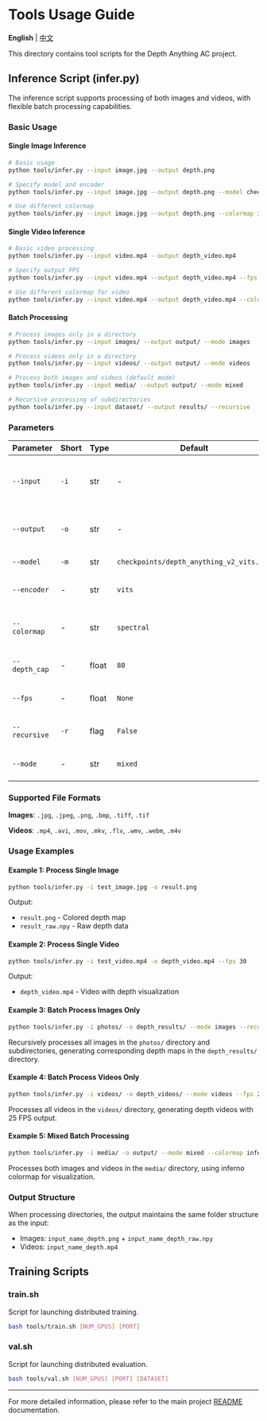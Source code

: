 # Tools Usage Guide

**English** | [中文](README_zh.md)

This directory contains tool scripts for the Depth Anything AC project.

## Inference Script (infer.py)

The inference script supports processing of both images and videos, with flexible batch processing capabilities.

### Basic Usage

#### Single Image Inference
```bash
# Basic usage
python tools/infer.py --input image.jpg --output depth.png

# Specify model and encoder
python tools/infer.py --input image.jpg --output depth.png --model checkpoints/depth_anything_AC_vits.pth --encoder vits

# Use different colormap
python tools/infer.py --input image.jpg --output depth.png --colormap inferno
```

#### Single Video Inference
```bash
# Basic video processing
python tools/infer.py --input video.mp4 --output depth_video.mp4

# Specify output FPS
python tools/infer.py --input video.mp4 --output depth_video.mp4 --fps 30

# Use different colormap for video
python tools/infer.py --input video.mp4 --output depth_video.mp4 --colormap spectral
```

#### Batch Processing
```bash
# Process images only in a directory
python tools/infer.py --input images/ --output output/ --mode images

# Process videos only in a directory
python tools/infer.py --input videos/ --output output/ --mode videos

# Process both images and videos (default mode)
python tools/infer.py --input media/ --output output/ --mode mixed

# Recursive processing of subdirectories
python tools/infer.py --input dataset/ --output results/ --recursive
```

### Parameters

| Parameter | Short | Type | Default | Description |
|-----------|-------|------|---------|-------------|
| `--input` | `-i` | str | - | Input image/video path or directory (required) |
| `--output` | `-o` | str | - | Output path (file or directory) (required) |
| `--model` | `-m` | str | `checkpoints/depth_anything_v2_vits.pth` | Model weight path |
| `--encoder` | - | str | `vits` | Encoder type (`vits`, `vitb`, `vitl`) |
| `--colormap` | - | str | `spectral` | Colormap (`inferno`, `spectral`, `gray`) |
| `--depth_cap` | - | float | `80` | Maximum depth value for capping |
| `--fps` | - | float | `None` | Output video FPS (defaults to input FPS) |
| `--recursive` | `-r` | flag | `False` | Search recursively in subdirectories |
| `--mode` | - | str | `mixed` | Processing mode (`images`, `videos`, `mixed`) |

### Supported File Formats

**Images**: `.jpg`, `.jpeg`, `.png`, `.bmp`, `.tiff`, `.tif`

**Videos**: `.mp4`, `.avi`, `.mov`, `.mkv`, `.flv`, `.wmv`, `.webm`, `.m4v`

### Usage Examples

#### Example 1: Process Single Image
```bash
python tools/infer.py -i test_image.jpg -o result.png
```
Output:
- `result.png` - Colored depth map
- `result_raw.npy` - Raw depth data

#### Example 2: Process Single Video
```bash
python tools/infer.py -i test_video.mp4 -o depth_video.mp4 --fps 30
```
Output:
- `depth_video.mp4` - Video with depth visualization

#### Example 3: Batch Process Images Only
```bash
python tools/infer.py -i photos/ -o depth_results/ --mode images --recursive
```
Recursively processes all images in the `photos/` directory and subdirectories, generating corresponding depth maps in the `depth_results/` directory.

#### Example 4: Batch Process Videos Only
```bash
python tools/infer.py -i videos/ -o depth_videos/ --mode videos --fps 25
```
Processes all videos in the `videos/` directory, generating depth videos with 25 FPS output.

#### Example 5: Mixed Batch Processing
```bash
python tools/infer.py -i media/ -o output/ --mode mixed --colormap inferno
```
Processes both images and videos in the `media/` directory, using inferno colormap for visualization.

### Output Structure

When processing directories, the output maintains the same folder structure as the input:
- Images: `input_name_depth.png` + `input_name_depth_raw.npy`
- Videos: `input_name_depth.mp4`

## Training Scripts

### train.sh
Script for launching distributed training.

```bash
bash tools/train.sh [NUM_GPUS] [PORT]
```

### val.sh  
Script for launching distributed evaluation.

```bash
bash tools/val.sh [NUM_GPUS] [PORT] [DATASET]
```

---

For more detailed information, please refer to the main project [README](../README.md) documentation. 
